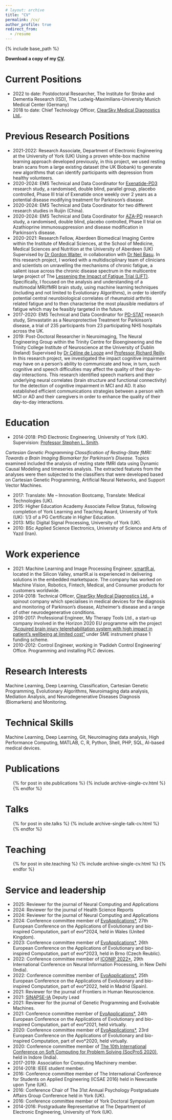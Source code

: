 ```yaml
---
# layout: archive
title: "CV"
permalink: /cv/
author_profile: true
redirect_from:
  - /resume
---
```



{% include base_path %}

**Download a copy of my <a href="https://amirdehsarvi.github.io/files/CV_Dehsarvi.pdf">CV</a>.**

Current Positions
======
* 2022 to date: Postdoctoral Researcher, The Institute for Stroke and Dementia Research (ISD), The Ludwig-Maximilians-University Munich Medical Center (Germany)
* 2018 to date: Chief Technology Officer, <a href="https://www.clearskymd.com/">ClearSky Medical Diagnostics Ltd.</a>.

Previous Research Positions
======
* 2021-2022: Research Associate, Department of Electronic Engineering at the University of York (UK)
Using a proven white-box machine learning approach developed previously, in this project, we used resting brain scans from a large existing dataset (the UK Biobank) to generate new algorithms that can identify participants with depression from healthy volunteers.
* 2020-2024: EMS Technical and Data Coordinator for <a href="https://www.ucl.ac.uk/comprehensive-clinical-trials-unit/research-projects/2020/nov/exenatide-parkinsons-disease">Exenatide-PD3</a> research study, a randomised, double blind, parallel group, placebo controlled, Phase III trial of Exenatide once weekly over 2 years as a potential disease modifying treatment for Parkinson’s disease.
* 2020-2024: EMS Technical and Data Coordinator for two different research studies in Ruijin (China).
* 2020-2024: EMS Technical and Data Coordinator for <a href="https://cctu.org.uk/portfolio/core/trials-in-setup/aza-pd">AZA-PD</a> research study, a randomised, double blind, placebo controlled, Phase II trial on Azathioprine immunosuppression and disease modification in Parkinson’s disease.
* 2020-2021: Research Fellow, Aberdeen Biomedical Imaging Centre within the Institute of Medical Sciences, at the School of Medicine, Medical Sciences and Nutrition at the University of Aberdeen (UK)
Supervised by <a href="https://www.abdn.ac.uk/ims/people/profiles/g.waiter">Dr Gordon Waiter</a>, in collaboration with <a href="https://www.gla.ac.uk/researchinstitutes/iii/staff/neilbasu/">Dr Neil Basu</a>. In this research project, I worked with a multidisciplinary team of clinicians and scientists on unravelling the mechanisms of chronic fatigue, a salient issue across the chronic disease spectrum in the multicentre large project of The <a href="https://clinicaltrials.gov/ct2/show/NCT03248518">Lessening the Impact of Fatigue Trial (LIFT)</a>. Specifically, I focused on the analysis and understanding of a multimodal MRI/fMRI brain study, using machine learning techniques (including and not limited to Evolutionary Algorithms), in order to identify potential central neurobiological correlates of rheumatoid arthritis related fatigue and to then characterise the most plausible mediators of fatigue which may be feasibly targeted in the future.
* 2017-2020: EMS Technical and Data Coordinator for <a href="https://penctu.psmd.plymouth.ac.uk/pdstat/">PD-STAT</a> research study, Simvastatin as a Neuroprotective Treatment for Parkinson’s disease, a trial of 235 participants from 23 participating NHS hospitals across the UK.
* 2019: Post-Doctoral Researcher in Neuroimaging, The Neural Engineering Group within the Trinity Centre for Bioengineering and the Trinity College Institute of Neuroscience at the University of Dublin (Ireland)
Supervised by <a href="https://reillylab.net/celinedelooze">Dr Céline de Looze</a> and <a href="https://reillylab.net/richard-reilly">Professor Richard Reilly</a>. In this research project, we investigated the impact cognitive impairment may have on a person’s ability to communicate and how, in turn, such cognitive and speech difficulties may affect the quality of their day-to-day interactions. This research identified speech markers and their underlying neural correlates (brain structure and functional connectivity) for the detection of cognitive impairment in MCI and AD. It also established efficient communications strategies between a person with MCI or AD and their caregivers in order to enhance the quality of their day-to-day interactions.

Education
======
* 2014-2018: PhD Electronic Engineering, University of York (UK). Supervision: <a href="https://www.york.ac.uk/electronic-engineering/staff/stephen_smith/">Professor Stephen L. Smith</a>.

_Cartesian Genetic Programming Classification of Resting-State fMRI: Towards a Brain Imaging Biomarker for Parkinson’s Disease._ Topics examined included the analysis of resting state fMRI data using Dynamic Causal Modeling and timeseries analysis. The extracted features from the analyses were then subjected to the classifiers that were developed based on Cartesian Genetic Programming, Artificial Neural Networks, and Support Vector Machines.

* 2017: Translate: Me – Innovation Bootcamp, Translate: Medical Technologies (UK).
* 2015: Higher Education Academy Associate Fellow Status, following completion of York Learning and Teaching Award, University of York (UK): 1/3 of a PG Certificate in Higher Education.
* 2013: MSc Digital Signal Processing, University of York (UK).
* 2010: BSc Applied Science Electronics, University of Science and Arts of Yazd (Iran).

Work experience
======
* 2021: Machine Learning and Image Processing Engineer, <a href="https://smartr.ai">smartR.ai</a>, located in the Silicon Valley, smartR.ai is experienced in delivering solutions in the embedded marketspace. The company has worked on Machine Vision, Robotics, Fintech, Medical, and Consumer products for customers worldwide.
* 2014-2018: Technical Officer, <a href="https://www.clearskymd.com/">ClearSky Medical Diagnostics Ltd.</a>, a spinout company which specialises in medical devices for the diagnosis and monitoring of Parkinson’s disease, Alzheimer’s disease and a range of other neurodegenerative conditions.
* 2016-2017: Professional Engineer, My Therapy Tools Ltd., a start-up company involved in the Horizon 2020 EU programme with the project <a href="https://cordis.europa.eu/project/id/745431">“Acquired brain injury telerehabilitation system with high impact in patient’s wellbeing at limited cost”</a> under SME instrument phase 1 funding scheme.
* 2010-2012: Control Engineer, working in ‘Padideh Control Engineering’ Office. Programming and installing PLC devices.
  
Research Interests
======
Machine Learning, Deep Learning, Classification, Cartesian Genetic Programming, Evolutionary Algorithms, Neuroimaging data analysis, Mediation Analysis, and Neurodegenerative Diseases Diagnosis (Biomarkers) and Monitoring.

Technical Skills
======
Machine Learning, Deep Learning, Git, Neuroimaging data analysis, High Performance Computing, MATLAB, C, R, Python, Shell, PHP, SQL, AI-based medical devices.

Publications
======

  <ul>{% for post in site.publications %}
    {% include archive-single-cv.html %}
  {% endfor %}</ul>

Talks
======
  <ul>{% for post in site.talks %}
    {% include archive-single-talk-cv.html %}
  {% endfor %}</ul>
  
Teaching
======
  <ul>{% for post in site.teaching %}
    {% include archive-single-cv.html %}
  {% endfor %}</ul>
  
Service and leadership
======
* 2025: Reviewer for the journal of Neural Computing and Applications
* 2024: Reviewer for the journal of Health Science Reports
* 2024: Reviewer for the journal of Neural Computing and Applications
* 2024: Conference committee member of <a href="http://www.evostar.org/2024/evoapps/">EvoApplications&#42;</a>, 27th European Conference on the Applications of Evolutionary and bio-inspired Computation, part of evo*2024, held in Wales (United Kingdom).
* 2023: Conference committee member of <a href="http://www.evostar.org/2023/evoapps/">EvoApplications&#42;</a>, 26th European Conference on the Applications of Evolutionary and bio-inspired Computation, part of evo*2023, held in Brno (Czech Reublic).
* 2022: Conference committee member of <a href="https://iconip2022.apnns.org/">ICONIP 2022&#42;</a>, 29th International Conference on Neural Information Processing, in New Delhi (India).
* 2022: Conference committee member of <a href="http://www.evostar.org/2022/evoapps/">EvoApplications&#42;</a>, 25th European Conference on the Applications of Evolutionary and bio-inspired Computation, part of evo*2022, held in Madrid (Spain).
* 2021: Reviewer for the journal of Frontiers in Human Neuroscience.
* 2021: <a href="http://www.sinapse.ac.uk/research-resources/topic-groups#IA">SINAPSE-IA</a> Deputy Lead
* 2021: Reviewer for the journal of Genetic Programming and Evolvable Machines.
* 2021: Conference committee member of <a href="http://www.evostar.org/2021/evoapps/">EvoApplications&#42;</a>, 24th European Conference on the Applications of Evolutionary and bio-inspired Computation, part of evo*2021, held virtually.
* 2020: Conference committee member of <a href="http://www.evostar.org/2020/evoapps/">EvoApplications&#42;</a>, 23rd European Conference on the Applications of Evolutionary and bio-inspired Computation, part of evo*2020, held virtually.
* 2020: Conference committee member of <a href="https://www.socpros20.scrs.in/">The 10th International Conference on Soft Computing for Problem Solving (SocProS 2020)</a>, held in Indore (India).
* 2017-2019: Association for Computing Machinery member.
* 2014-2018: IEEE student member.
* 2016: Conference committee member of The International Conference for Students on Applied Engineering (ICSAE 2016) held in Newcastle upon Tyne (UK).
* 2016: Conference Chair of The 31st Annual Psychology Postgraduate Affairs Group Conference held in York (UK).
* 2016: Conference committee member of York Doctoral Symposium
* 2014-2016: Postgraduate Representative at The Department of Electronic Engineering, University of York (UK).

